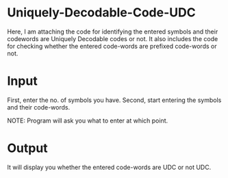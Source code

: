 # Uniquely-Decodable-Code-UDC

Here, I am attaching the code for identifying the entered symbols and their codewords are Uniquely Decodable codes or not. It also includes the code for checking whether the entered code-words are prefixed code-words or not. 


# Input 
First, enter the no. of symbols you have.
Second, start entering the symbols and their code-words.


NOTE: Program will ask you what to enter at which point.

# Output
It will display you whether the entered code-words are UDC or not UDC.
